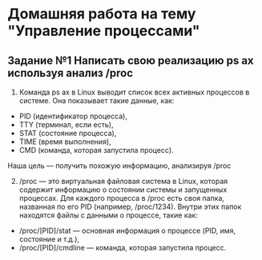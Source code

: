 # Домашняя работа на тему "Управление процессами"
## Задание №1 Написать свою реализацию ps ax используя анализ /proc
1. Команда ps ax в Linux выводит список всех активных процессов в системе. Она показывает такие данные, как:

- PID (идентификатор процесса),
- TTY (терминал, если есть),
- STAT (состояние процесса),
- TIME (время выполнения),
- CMD (команда, которая запустила процесс).

Наша цель — получить похожую информацию, анализируя /proc

2. /proc — это виртуальная файловая система в Linux, которая содержит информацию о состоянии системы и запущенных процессах. Для каждого процесса в /proc есть своя папка, названная по его PID (например, /proc/1234). Внутри этих папок находятся файлы с данными о процессе, такие как:

- /proc/[PID]/stat — основная информация о процессе (PID, имя, состояние и т.д.),
- /proc/[PID]/cmdline — команда, которая запустила процесс.
